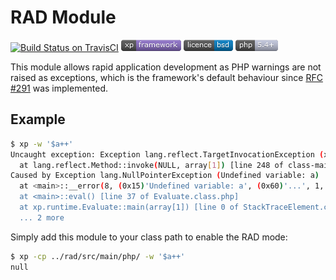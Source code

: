 RAD Module
==========

[![Build Status on TravisCI](https://secure.travis-ci.org/xp-framework/rad.svg)](http://travis-ci.org/xp-framework/rad)
[![XP Framework Module](https://raw.githubusercontent.com/xp-framework/web/master/static/xp-framework-badge.png)](https://github.com/xp-framework/core)
[![BSD Licence](https://raw.githubusercontent.com/xp-framework/web/master/static/licence-bsd.png)](https://github.com/xp-framework/core/blob/master/LICENCE.md)
[![Required PHP 5.4+](https://raw.githubusercontent.com/xp-framework/web/master/static/php-5_4plus.png)](http://php.net/)

This module allows rapid application development as PHP warnings are not raised as exceptions, which is the framework's default behaviour since [RFC #291](https://github.com/xp-framework/rfc/issues/291) was implemented.

Example
-------

```sh
$ xp -w '$a++'
Uncaught exception: Exception lang.reflect.TargetInvocationException (xp\runtime\Evaluate::main)
  at lang.reflect.Method::invoke(NULL, array[1]) [line 248 of class-main.php]
Caused by Exception lang.NullPointerException (Undefined variable: a)
  at <main>::__error(8, (0x15)'Undefined variable: a', (0x60)'...', 1, array[5]) [line 1 of Evaluate.class.php(37) : eval()'d code]
  at <main>::eval() [line 37 of Evaluate.class.php]
  at xp.runtime.Evaluate::main(array[1]) [line 0 of StackTraceElement.class.php]
  ... 2 more

```

Simply add this module to your class path to enable the RAD mode:

```sh
$ xp -cp ../rad/src/main/php/ -w '$a++'
null
```